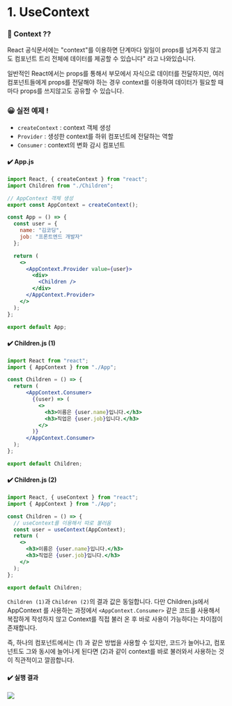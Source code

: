 # 1. UseContext

### 🧐 Context ??

React 공식문서에는 "context"를 이용하면 단계마다 일일이 props를 넘겨주지 않고도 컴포넌트 트리 전체에 데이터를 제공할 수 있습니다" 라고 나와있습니다.

일반적인 React에서는 props를 통해서 부모에서 자식으로 데이터를 전달하지만, 여러 컴포넌트들에게 props를 전달해야 하는 경우 context를 이용하여 데이터가 필요할 때마다 props를 쓰지않고도 공유할 수 있습니다.

### 😀 실전 예제 !

- `createContext` : context 객체 생성
- `Provider` : 생성한 context를 하위 컴포넌트에 전달하는 역할
- `Consumer` : context의 변화 감시 컴포넌트

#### ✔️ App.js

```jsx
import React, { createContext } from "react";
import Children from "./Children";

// AppContext 객체 생성
export const AppContext = createContext();

const App = () => {
  const user = {
    name: "김코딩",
    job: "프론트엔드 개발자"
  };

  return (
    <>
      <AppContext.Provider value={user}>
        <div>
          <Children />
        </div>
      </AppContext.Provider>
    </>
  );
};

export default App;
```

#### ✔️ Children.js (1)

```jsx
import React from "react";
import { AppContext } from "./App";

const Children = () => {
  return (
      <AppContext.Consumer>
        {(user) => (
          <>
            <h3>이름은 {user.name}입니다.</h3>
            <h3>직업은 {user.job}입니다.</h3>
          </>
        )}
      </AppContext.Consumer>
  );
};

export default Children;
```

#### ✔️ Children.js (2)

```jsx
import React, { useContext } from "react";
import { AppContext } from "./App";

const Children = () => {
  // useContext를 이용해서 따로 불러옴
  const user = useContext(AppContext);
  return (
    <>
      <h3>이름은 {user.name}입니다.</h3>
      <h3>직업은 {user.job}입니다.</h3>
    </>
  );
};

export default Children;
```

`Children (1)`과 `Children (2)`의 결과 값은 동일합니다. 다만 Children.js에서 AppContext 를 사용하는 과정에서 `<AppContext.Consumer>` 같은 코드를 사용해서 복잡하게 작성하지 않고 Context를 직접 불러 온 후 바로 사용이 가능하다는 차이점이 존재합니다.

즉, 하나의 컴포넌트에서는 (1) 과 같은 방법을 사용할 수 있지만, 코드가 늘어나고, 컴포넌트도 그와 동시에 늘어나게 된다면 (2)과 같이 context를 바로 불러와서 사용하는 것이 직관적이고 깔끔합니다. 

#### ✔️ 실행 결과

<img src = "https://postfiles.pstatic.net/MjAyMzA2MjVfMTU2/MDAxNjg3Njk4NjM3ODc0.q4evlmB7dkTbHsX7JyCR6Tz2TVIvoU3GHfYZHrtrtIIg.pSKO7HNkyalGkmRwPujK_JVxJ5f9YEPXxqN8C6FAEgog.PNG.dkdnmju/%EC%8A%A4%ED%81%AC%EB%A6%B0%EC%83%B7_2023-06-25_221008.png?type=w773">



